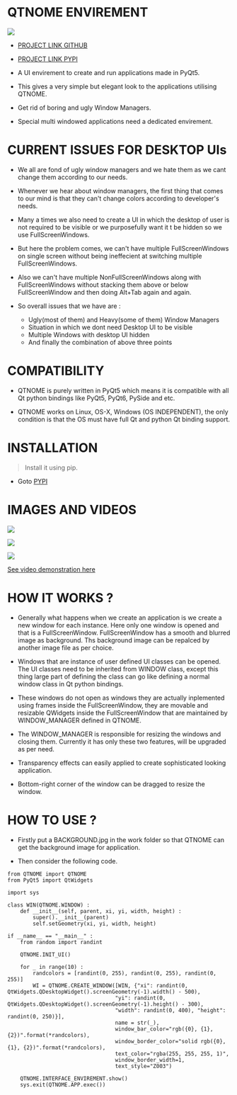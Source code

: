 # QTNOME ENVIREMENT

![](ZZZ/ZZZ.jpg)

* [PROJECT LINK GITHUB](https://github.com/P-Y-R-O-B-O-T/QTNOME)

* [PROJECT LINK PYPI](https://pypi.org/project/QTNOME-P-Y-R-O-B-O-T)

* A UI envirement to create and run applications made in PyQt5.

* This gives a very simple but elegant look to the applications utilising QTNOME.

* Get rid of boring and ugly Window Managers.

* Special multi windowed applications need a dedicated envirement.

# CURRENT ISSUES FOR DESKTOP UIs

* We all are fond of ugly window managers and we hate them as we cant change them according to our needs.

* Whenever we hear about window managers, the first thing that comes to our mind is that they can't change colors according to developer's needs.

* Many a times we also need to create a UI in which the desktop of user is not required to be visible or we purposefully want it t be hidden so we use FullScreenWindows.

* But here the problem comes, we can't have multiple FullScreenWindows on single screen without being ineffecient at switching multiple FullScreenWindows.

* Also we can't have multiple NonFullScreenWindows along with FullScreenWindows without stacking them above or below FullScreenWindow and then doing Alt+Tab again and again.

* So overall issues that we have are :
	- Ugly(most of them) and Heavy(some of them) Window Managers
	- Situation in which we dont need Desktop UI to be visible
	- Multiple Windows with desktop UI hidden
	- And finally the combination of above three points

# COMPATIBILITY

* QTNOME is purely written in PyQt5 which means it is compatible with all Qt python bindings like PyQt5, PyQt6, PySide and etc.

* QTNOME works on Linux, OS-X, Windows (OS INDEPENDENT), the only condition is that the OS must have full Qt and python Qt binding support.

# INSTALLATION

> Install it using pip.

* Goto [PYPI](https://pypi.org/project/QTNOME-P-Y-R-O-B-O-T/)

# IMAGES AND VIDEOS

![](ZZZ/ZZZ0.png)

![](ZZZ/ZZZ1.png)

![](ZZZ/ZZZ2.png)

[See video demonstration here](https://drive.google.com/file/d/1cxeoc61BSyLolExkkdvrVIgnkHhjZhXE/view?usp=sharing)

# HOW IT WORKS ?

* Generally what happens when we create an application is we create a new window for each instance. Here only one window is opened and that is a FullScreenWindow. FullScreenWindow has a smooth and blurred image as background. Ths background image can be repalced by another image file as per choice.

* Windows that are instance of user defined UI classes can be opened. The UI classes need to be inherited from WINDOW class, except this thing large part of defining the class can go like defining a normal window class in Qt python bindings.

* These windows do not open as windows they are actually inplemented using frames inside the FullScreenWindow, they are movable and resizable QWidgets inside the FullScreenWindow that are maintained by WINDOW_MANAGER defined in QTNOME.

* The WINDOW_MANAGER is responsible for resizing the windows and closing them. Currently it has only these two features, will be upgraded as per need.

* Transparency effects can easily applied to create sophisticated looking application.

* Bottom-right corner of the window can be dragged to resize the window.

# HOW TO USE ?

* Firstly put a BACKGROUND.jpg in the work folder so that QTNOME can get the background image for application.

* Then consider the following code.

```python3
from QTNOME import QTNOME
from PyQt5 import QtWidgets

import sys

class WIN(QTNOME.WINDOW) :
    def __init__(self, parent, xi, yi, width, height) :
        super().__init__(parent)
        self.setGeometry(xi, yi, width, height)

if __name__ == "__main__" :
    from random import randint

    QTNOME.INIT_UI()

    for _ in range(10) :
        randcolors = [randint(0, 255), randint(0, 255), randint(0, 255)]
        WI = QTNOME.CREATE_WINDOW([WIN, {"xi": randint(0, QtWidgets.QDesktopWidget().screenGeometry(-1).width() - 500),
                                  "yi": randint(0, QtWidgets.QDesktopWidget().screenGeometry(-1).height() - 300),
                                  "width": randint(0, 400), "height": randint(0, 250)}],
                                  name = str(_),
                                  window_bar_color="rgb({0}, {1}, {2})".format(*randcolors),
                                  window_border_color="solid rgb({0}, {1}, {2})".format(*randcolors),
                                  text_color="rgba(255, 255, 255, 1)",
                                  window_border_width=1,
                                  text_style="Z003")

    QTNOME.INTERFACE_ENVIREMENT.show()
    sys.exit(QTNOME.APP.exec())
```
